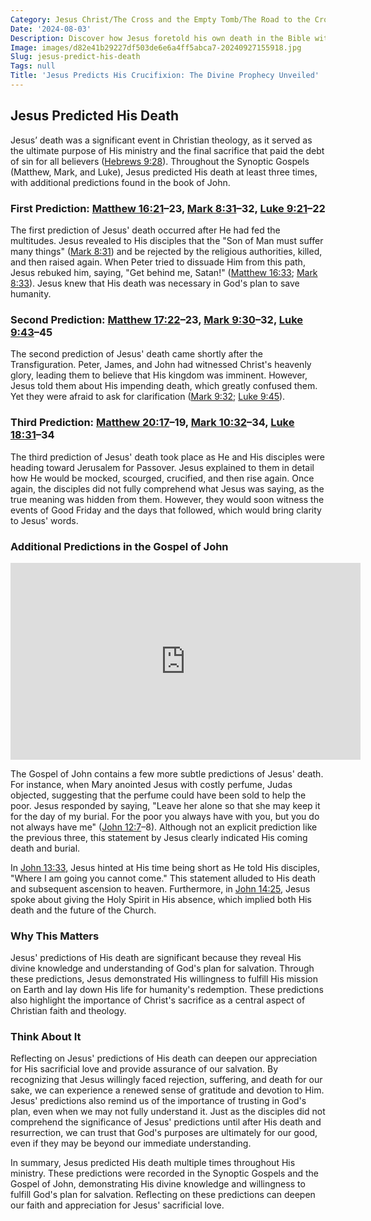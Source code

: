```yaml
---
Category: Jesus Christ/The Cross and the Empty Tomb/The Road to the Cross
Date: '2024-08-03'
Description: Discover how Jesus foretold his own death in the Bible with profound insights and significance. Explore the predictions made by Jesus about his crucifixion and resurrection.
Image: images/d82e41b29227df503de6e6a4ff5abca7-20240927155918.jpg
Slug: jesus-predict-his-death
Tags: null
Title: 'Jesus Predicts His Crucifixion: The Divine Prophecy Unveiled'
---
```


## Jesus Predicted His Death

Jesus’ death was a significant event in Christian theology, as it served as the ultimate purpose of His ministry and the final sacrifice that paid the debt of sin for all believers ([Hebrews 9:28](https://www.bibleref.com/Hebrews/9/Hebrews-9-28.html)). Throughout the Synoptic Gospels (Matthew, Mark, and Luke), Jesus predicted His death at least three times, with additional predictions found in the book of John.

### First Prediction: [Matthew 16:21](https://www.bibleref.com/Matthew/16/Matthew-16-21.html)–23, [Mark 8:31](https://www.bibleref.com/Mark/8/Mark-8-31.html)–32, [Luke 9:21](https://www.bibleref.com/Luke/9/Luke-9-21.html)–22

The first prediction of Jesus' death occurred after He had fed the multitudes. Jesus revealed to His disciples that the "Son of Man must suffer many things" ([Mark 8:31](https://www.bibleref.com/Mark/8/Mark-8-31.html)) and be rejected by the religious authorities, killed, and then raised again. When Peter tried to dissuade Him from this path, Jesus rebuked him, saying, "Get behind me, Satan!" ([Matthew 16:33](https://www.bibleref.com/Matthew/16/Matthew-16-33.html); [Mark 8:33](https://www.bibleref.com/Mark/8/Mark-8-33.html)). Jesus knew that His death was necessary in God's plan to save humanity.

### Second Prediction: [Matthew 17:22](https://www.bibleref.com/Matthew/17/Matthew-17-22.html)–23, [Mark 9:30](https://www.bibleref.com/Mark/9/Mark-9-30.html)–32, [Luke 9:43](https://www.bibleref.com/Luke/9/Luke-9-43.html)–45

The second prediction of Jesus' death came shortly after the Transfiguration. Peter, James, and John had witnessed Christ's heavenly glory, leading them to believe that His kingdom was imminent. However, Jesus told them about His impending death, which greatly confused them. Yet they were afraid to ask for clarification ([Mark 9:32](https://www.bibleref.com/Mark/9/Mark-9-32.html); [Luke 9:45](https://www.bibleref.com/Luke/9/Luke-9-45.html)).

### Third Prediction: [Matthew 20:17](https://www.bibleref.com/Matthew/20/Matthew-20-17.html)–19, [Mark 10:32](https://www.bibleref.com/Mark/10/Mark-10-32.html)–34, [Luke 18:31](https://www.bibleref.com/Luke/18/Luke-18-31.html)–34

The third prediction of Jesus' death took place as He and His disciples were heading toward Jerusalem for Passover. Jesus explained to them in detail how He would be mocked, scourged, crucified, and then rise again. Once again, the disciples did not fully comprehend what Jesus was saying, as the true meaning was hidden from them. However, they would soon witness the events of Good Friday and the days that followed, which would bring clarity to Jesus' words.

### Additional Predictions in the Gospel of John


<iframe width="560" height="315" src="https://www.youtube.com/embed/t2me51QU00Y" frameborder="0" allow="autoplay; encrypted-media" allowfullscreen></iframe>


The Gospel of John contains a few more subtle predictions of Jesus' death. For instance, when Mary anointed Jesus with costly perfume, Judas objected, suggesting that the perfume could have been sold to help the poor. Jesus responded by saying, "Leave her alone so that she may keep it for the day of my burial. For the poor you always have with you, but you do not always have me" ([John 12:7](https://www.bibleref.com/John/12/John-12-7.html)–8). Although not an explicit prediction like the previous three, this statement by Jesus clearly indicated His coming death and burial.

In [John 13:33](https://www.bibleref.com/John/13/John-13-33.html), Jesus hinted at His time being short as He told His disciples, "Where I am going you cannot come." This statement alluded to His death and subsequent ascension to heaven. Furthermore, in [John 14:25](https://www.bibleref.com/John/14/John-14-25.html), Jesus spoke about giving the Holy Spirit in His absence, which implied both His death and the future of the Church.

### Why This Matters

Jesus' predictions of His death are significant because they reveal His divine knowledge and understanding of God's plan for salvation. Through these predictions, Jesus demonstrated His willingness to fulfill His mission on Earth and lay down His life for humanity's redemption. These predictions also highlight the importance of Christ's sacrifice as a central aspect of Christian faith and theology.

### Think About It

Reflecting on Jesus' predictions of His death can deepen our appreciation for His sacrificial love and provide assurance of our salvation. By recognizing that Jesus willingly faced rejection, suffering, and death for our sake, we can experience a renewed sense of gratitude and devotion to Him. Jesus' predictions also remind us of the importance of trusting in God's plan, even when we may not fully understand it. Just as the disciples did not comprehend the significance of Jesus' predictions until after His death and resurrection, we can trust that God's purposes are ultimately for our good, even if they may be beyond our immediate understanding.

In summary, Jesus predicted His death multiple times throughout His ministry. These predictions were recorded in the Synoptic Gospels and the Gospel of John, demonstrating His divine knowledge and willingness to fulfill God's plan for salvation. Reflecting on these predictions can deepen our faith and appreciation for Jesus' sacrificial love.